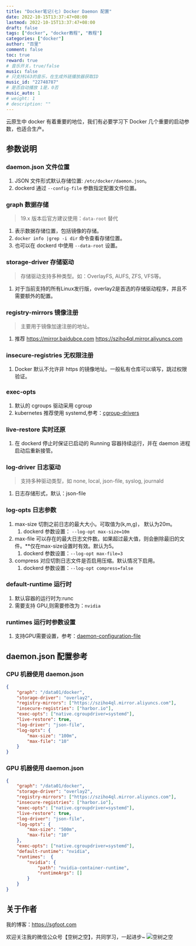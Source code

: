 ```yaml
---
title: "Docker笔记(七) Docker Daemon 配置"
date: 2022-10-15T13:37:47+08:00
lastmod: 2022-10-15T13:37:47+08:00
draft: false
tags: ["docker", "docker教程", "教程"]
categories: ["docker"]
author: "百里"
comment: false
toc: true
reward: true
# 音乐开关，true/false
music: false
# 只支持163的音乐，在生成外链播放器获取ID
music_id: "22748787"
# 是否自动播放 1是，0否
music_auto: 1
# weight: 1
# description: ""
---
```


云原生中 docker 有着重要的地位，我们有必要学习下 Docker 几个重要的启动参数，也适合生产。

## 参数说明

### daemon.json 文件位置

1. JSON 文件形式默认存储位置: `/etc/docker/daemon.json`。
2. dockerd 通过 `--config-file`  参数指定配置文件位置。

### graph 数据存储

> 19.x 版本后官方建议使用：`data-root` 替代

1. 表示数据存储位置，包括镜像的存储。
2. `docker info |grep -i dir` 命令查看存储位置。
3. 也可以在 dockerd 中使用 `--data-root` 设置。

### storage-driver 存储驱动

> 存储驱动支持多种类型。如：OverlayFS, AUFS, ZFS, VFS等。

1. 对于当前支持的所有Linux发行版，overlay2是首选的存储驱动程序，并且不需要额外的配置。

### registry-mirrors 镜像注册

> 主要用于镜像加速注册的地址。

1. 推荐 <https://mirror.baidubce.com> <https://sziho4ql.mirror.aliyuncs.com>

### insecure-registries 无权限注册

1. Docker 默认不允许非 https 的镜像地址。一般私有仓库可以填写，跳过权限验证。

### exec-opts

1. 默认的 cgroups 驱动采用 cgroup
2. kubernetes 推荐使用 systemd,参考：[cgroup-drivers](https://kubernetes.io/docs/setup/production-environment/container-runtimes/#cgroup-drivers)

### live-restore 实时还原

1. 在 dockerd 停止时保证已启动的 Running 容器持续运行，并在 daemon 进程启动后重新接管。

### log-driver 日志驱动

> 支持多种驱动类型，如 none, local, json-file, syslog, journald

1. 日志存储形式，默认：json-file

### log-opts 日志参数

1. max-size 切割之前日志的最大大小。可取值为(k,m,g)， 默认为20m。
   1. dockerd 参数设置： `--log-opt max-size=10m`
2. max-file 可以存在的最大日志文件数。如果超过最大值，则会删除最旧的文件。**仅在max-size设置时有效。默认为5。
   1. dockerd 参数设置：`--log-opt max-file=3`
3. compress 对应切割日志文件是否启用压缩。默认情况下启用。
   1. dockerd 参数设置：`--log-opt compress=false`

### default-runtime 运行时

1. 默认容器的运行时为:runc
2. 需要支持 GPU,则需要修改为：`nvidia`
 
### runtimes 运行时参数设置

1. 支持GPU需要设置，参考：[daemon-configuration-file](https://docs.nvidia.com/datacenter/cloud-native/container-toolkit/user-guide.html#daemon-configuration-file)

## daemon.json 配置参考

### CPU 机器使用 daemon.json

```json
{
    "graph": "/data01/docker",
    "storage-driver": "overlay2",
    "registry-mirrors": ["https://sziho4ql.mirror.aliyuncs.com"],
    "insecure-registries": ["harbor.io"],
    "exec-opts": ["native.cgroupdriver=systemd"],
    "live-restore": true,
    "log-driver": "json-file",
    "log-opts": {
        "max-size": "100m",
        "max-file": "10"
    }
}
```

### GPU 机器使用 daemon.json

```json
{
    "graph": "/data01/docker",
    "storage-driver": "overlay2",
    "registry-mirrors": ["https://sziho4ql.mirror.aliyuncs.com"],
    "insecure-registries": ["harbor.io"],
    "exec-opts": ["native.cgroupdriver=systemd"],
    "live-restore": true,
    "log-driver": "json-file",
    "log-opts": {
        "max-size": "500m",
        "max-file": "10"
    },
    "exec-opts": ["native.cgroupdriver=systemd"],
    "default-runtime": "nvidia",
    "runtimes":  {
        "nvidia": {
            "path": "nvidia-container-runtime",
            "runtimeArgs": []
        }
    }
}
```

## 关于作者

我的博客：<https://sgfoot.com>

欢迎关注我的微信公众号【空树之空】，共同学习，一起进步~
![空树之空](https://cdn.jsdelivr.net/gh/yezihack/assets/b/20210122112114.png?imageslim)
